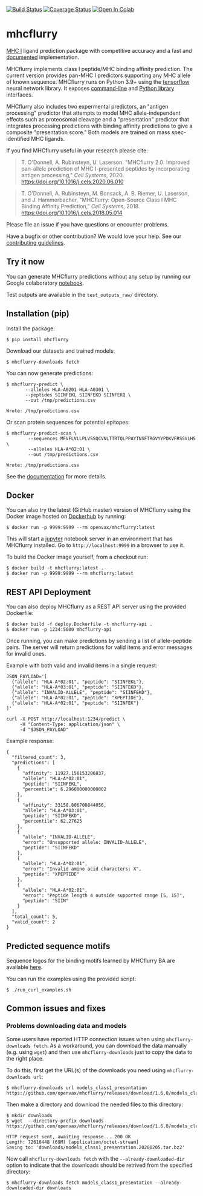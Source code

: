 [![Build Status](https://github.com/openvax/mhcflurry/actions/workflows/ci.yml/badge.svg)](https://github.com/openvax/mhcflurry/actions/workflows/ci.yml)
[![Coverage Status](https://coveralls.io/repos/github/openvax/mhcflurry/badge.svg?branch=master)](https://coveralls.io/github/openvax/mhcflurry?branch=master)
[![Open In Colab](https://colab.research.google.com/assets/colab-badge.svg)](https://colab.research.google.com/github/openvax/mhcflurry/blob/master/notebooks/mhcflurry-colab.ipynb)

# mhcflurry
[MHC I](https://en.wikipedia.org/wiki/MHC_class_I) ligand
prediction package with competitive accuracy and a fast and 
[documented](http://openvax.github.io/mhcflurry/) implementation.

MHCflurry implements class I peptide/MHC binding affinity prediction. 
The current version provides pan-MHC I predictors supporting any MHC
allele of known sequence. MHCflurry runs on Python 3.9+ using the
[tensorflow](https://www.tensorflow.org/) neural network library.
It exposes [command-line](http://openvax.github.io/mhcflurry/commandline_tutorial.html)
and [Python library](http://openvax.github.io/mhcflurry/python_tutorial.html)
interfaces.

MHCflurry also includes two expermental predictors,
an "antigen processing" predictor that attempts to model MHC allele-independent
effects such as proteosomal cleavage and a "presentation" predictor that
integrates processing predictions with binding affinity predictions to give a
composite "presentation score." Both models are trained on mass spec-identified
MHC ligands.

If you find MHCflurry useful in your research please cite:

> T. O'Donnell, A. Rubinsteyn, U. Laserson. "MHCflurry 2.0: Improved pan-allele prediction of MHC I-presented peptides by incorporating antigen processing," *Cell Systems*, 2020. https://doi.org/10.1016/j.cels.2020.06.010

> T. O’Donnell, A. Rubinsteyn, M. Bonsack, A. B. Riemer, U. Laserson, and J. Hammerbacher, "MHCflurry: Open-Source Class I MHC Binding Affinity Prediction," *Cell Systems*, 2018. https://doi.org/10.1016/j.cels.2018.05.014

Please file an issue if you have questions or encounter problems.

Have a bugfix or other contribution? We would love your help. See our [contributing guidelines](CONTRIBUTING.md).

## Try it now

You can generate MHCflurry predictions without any setup by running our Google colaboratory [notebook](https://colab.research.google.com/github/openvax/mhcflurry/blob/master/notebooks/mhcflurry-colab.ipynb).

Test outputs are available in the `test_outputs_raw/` directory.

## Installation (pip)

Install the package:

```
$ pip install mhcflurry
```

Download our datasets and trained models:

```
$ mhcflurry-downloads fetch
```

You can now generate predictions:

```
$ mhcflurry-predict \
       --alleles HLA-A0201 HLA-A0301 \
       --peptides SIINFEKL SIINFEKD SIINFEKQ \
       --out /tmp/predictions.csv
       
Wrote: /tmp/predictions.csv
```

Or scan protein sequences for potential epitopes:

```
$ mhcflurry-predict-scan \
        --sequences MFVFLVLLPLVSSQCVNLTTRTQLPPAYTNSFTRGVYYPDKVFRSSVLHS \
        --alleles HLA-A*02:01 \
        --out /tmp/predictions.csv
        
Wrote: /tmp/predictions.csv  
```


See the [documentation](http://openvax.github.io/mhcflurry/) for more details.


## Docker
You can also try the latest (GitHub master) version of MHCflurry using the Docker
image hosted on [Dockerhub](https://hub.docker.com/r/openvax/mhcflurry) by
running:

```
$ docker run -p 9999:9999 --rm openvax/mhcflurry:latest
``` 

This will start a [jupyter](https://jupyter.org/) notebook server in an
environment that has MHCflurry installed. Go to `http://localhost:9999` in a
browser to use it.

To build the Docker image yourself, from a checkout run:

```
$ docker build -t mhcflurry:latest .
$ docker run -p 9999:9999 --rm mhcflurry:latest
```

## REST API Deployment

You can also deploy MHCflurry as a REST API server using the provided Dockerfile:

```
$ docker build -f deploy.Dockerfile -t mhcflurry-api .
$ docker run -p 1234:5000 mhcflurry-api
```

Once running, you can make predictions by sending a list of allele-peptide pairs. The server will return predictions for valid items and error messages for invalid ones.

Example with both valid and invalid items in a single request:
```
JSON_PAYLOAD='[
  {"allele": "HLA-A*02:01", "peptide": "SIINFEKL"},
  {"allele": "HLA-A*03:01", "peptide": "SIINFEKD"},
  {"allele": "INVALID-ALLELE", "peptide": "SIINFEKD"},
  {"allele": "HLA-A*02:01", "peptide": "XPEPTIDE"},
  {"allele": "HLA-A*02:01", "peptide": "SIINFEK"}
]'

curl -X POST http://localhost:1234/predict \
     -H "Content-Type: application/json" \
     -d "$JSON_PAYLOAD"
```

Example response:
```
{
  "filtered_count": 3,
  "predictions": [
    {
      "affinity": 11927.156153206837,
      "allele": "HLA-A*02:01",
      "peptide": "SIINFEKL",
      "percentile": 6.296000000000002
    },
    {
      "affinity": 33158.806700844056,
      "allele": "HLA-A*03:01",
      "peptide": "SIINFEKD",
      "percentile": 62.27625
    },
    {
      "allele": "INVALID-ALLELE",
      "error": "Unsupported allele: INVALID-ALLELE",
      "peptide": "SIINFEKD"
    },
    {
      "allele": "HLA-A*02:01",
      "error": "Invalid amino acid characters: X",
      "peptide": "XPEPTIDE"
    },
    {
      "allele": "HLA-A*02:01",
      "error": "Peptide length 4 outside supported range [5, 15]",
      "peptide": "SIIN"
    }
  ],
  "total_count": 5,
  "valid_count": 2
}
```
## Predicted sequence motifs

Sequence logos for the binding motifs learned by MHCflurry BA are available [here](https://openvax.github.io/mhcflurry-motifs/).

You can run the examples using the provided script:
```
$ ./run_curl_examples.sh
```

## Common issues and fixes

### Problems downloading data and models
Some users have reported HTTP connection issues when using `mhcflurry-downloads fetch`. As a workaround, you can download the data manually (e.g. using `wget`) and then use `mhcflurry-downloads` just to copy the data to the right place.

To do this, first get the URL(s) of the downloads you need using `mhcflurry-downloads url`:

```
$ mhcflurry-downloads url models_class1_presentation
https://github.com/openvax/mhcflurry/releases/download/1.6.0/models_class1_presentation.20200205.tar.bz2```
```

Then make a directory and download the needed files to this directory:

```
$ mkdir downloads
$ wget  --directory-prefix downloads https://github.com/openvax/mhcflurry/releases/download/1.6.0/models_class1_presentation.20200205.tar.bz2```

HTTP request sent, awaiting response... 200 OK
Length: 72616448 (69M) [application/octet-stream]
Saving to: 'downloads/models_class1_presentation.20200205.tar.bz2'
```

Now call `mhcflurry-downloads fetch` with the `--already-downloaded-dir` option to indicate that the downloads should be retrived from the specified directory:

```
$ mhcflurry-downloads fetch models_class1_presentation --already-downloaded-dir downloads
```


